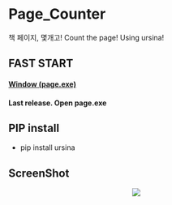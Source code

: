 # Page_Counter
책 페이지, 몇개고! Count the page! Using ursina!

## FAST START

#### <tr><td align="center">
#### <a href="">Window (page.exe)</a>
#### </td><td align="center">Last release. Open page.exe</td></tr>
 
## PIP install

- pip install ursina
 
## ScreenShot

<p align="center">
<img src="https://i.ibb.co/XVbjmHX/image.png"></img>
</p>
